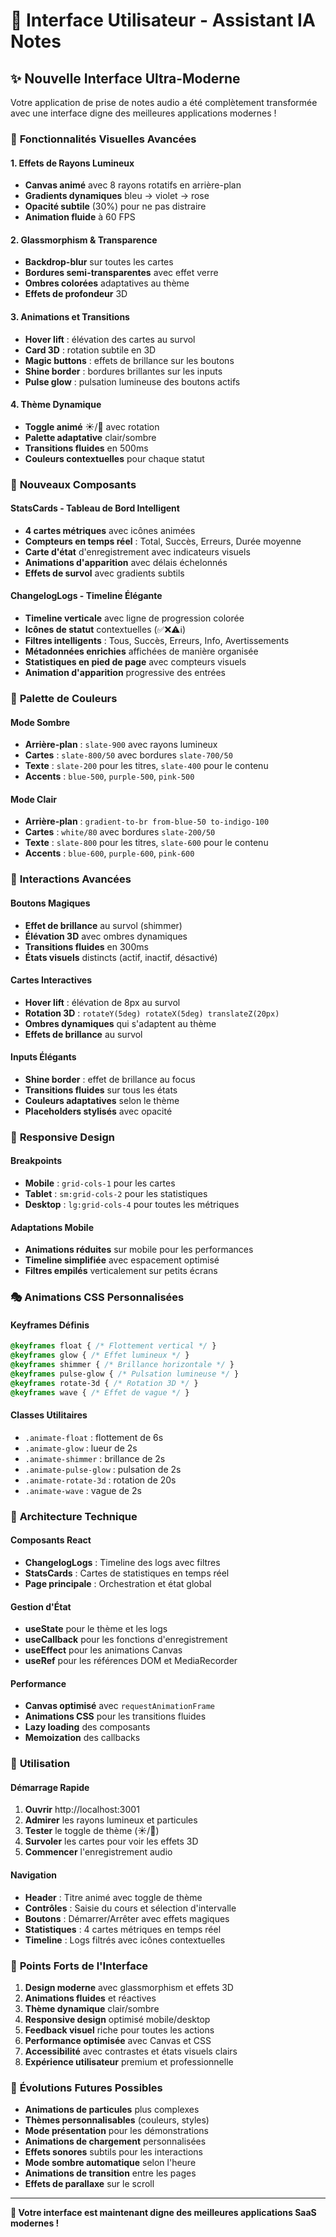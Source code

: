 # 🎨 Interface Utilisateur - Assistant IA Notes

## ✨ **Nouvelle Interface Ultra-Moderne**

Votre application de prise de notes audio a été complètement transformée avec une interface digne des meilleures applications modernes !

### 🌟 **Fonctionnalités Visuelles Avancées**

#### **1. Effets de Rayons Lumineux**
- **Canvas animé** avec 8 rayons rotatifs en arrière-plan
- **Gradients dynamiques** bleu → violet → rose
- **Opacité subtile** (30%) pour ne pas distraire
- **Animation fluide** à 60 FPS

#### **2. Glassmorphism & Transparence**
- **Backdrop-blur** sur toutes les cartes
- **Bordures semi-transparentes** avec effet verre
- **Ombres colorées** adaptatives au thème
- **Effets de profondeur** 3D

#### **3. Animations et Transitions**
- **Hover lift** : élévation des cartes au survol
- **Card 3D** : rotation subtile en 3D
- **Magic buttons** : effets de brillance sur les boutons
- **Shine border** : bordures brillantes sur les inputs
- **Pulse glow** : pulsation lumineuse des boutons actifs

#### **4. Thème Dynamique**
- **Toggle animé** ☀️/🌙 avec rotation
- **Palette adaptative** clair/sombre
- **Transitions fluides** en 500ms
- **Couleurs contextuelles** pour chaque statut

### 🎯 **Nouveaux Composants**

#### **StatsCards - Tableau de Bord Intelligent**
- **4 cartes métriques** avec icônes animées
- **Compteurs en temps réel** : Total, Succès, Erreurs, Durée moyenne
- **Carte d'état** d'enregistrement avec indicateurs visuels
- **Animations d'apparition** avec délais échelonnés
- **Effets de survol** avec gradients subtils

#### **ChangelogLogs - Timeline Élégante**
- **Timeline verticale** avec ligne de progression colorée
- **Icônes de statut** contextuelles (✅❌⚠️ℹ️)
- **Filtres intelligents** : Tous, Succès, Erreurs, Info, Avertissements
- **Métadonnées enrichies** affichées de manière organisée
- **Statistiques en pied de page** avec compteurs visuels
- **Animation d'apparition** progressive des entrées

### 🎨 **Palette de Couleurs**

#### **Mode Sombre**
- **Arrière-plan** : `slate-900` avec rayons lumineux
- **Cartes** : `slate-800/50` avec bordures `slate-700/50`
- **Texte** : `slate-200` pour les titres, `slate-400` pour le contenu
- **Accents** : `blue-500`, `purple-500`, `pink-500`

#### **Mode Clair**
- **Arrière-plan** : `gradient-to-br from-blue-50 to-indigo-100`
- **Cartes** : `white/80` avec bordures `slate-200/50`
- **Texte** : `slate-800` pour les titres, `slate-600` pour le contenu
- **Accents** : `blue-600`, `purple-600`, `pink-600`

### 🚀 **Interactions Avancées**

#### **Boutons Magiques**
- **Effet de brillance** au survol (shimmer)
- **Élévation 3D** avec ombres dynamiques
- **Transitions fluides** en 300ms
- **États visuels** distincts (actif, inactif, désactivé)

#### **Cartes Interactives**
- **Hover lift** : élévation de 8px au survol
- **Rotation 3D** : `rotateY(5deg) rotateX(5deg) translateZ(20px)`
- **Ombres dynamiques** qui s'adaptent au thème
- **Effets de brillance** au survol

#### **Inputs Élégants**
- **Shine border** : effet de brillance au focus
- **Transitions fluides** sur tous les états
- **Couleurs adaptatives** selon le thème
- **Placeholders stylisés** avec opacité

### 📱 **Responsive Design**

#### **Breakpoints**
- **Mobile** : `grid-cols-1` pour les cartes
- **Tablet** : `sm:grid-cols-2` pour les statistiques
- **Desktop** : `lg:grid-cols-4` pour toutes les métriques

#### **Adaptations Mobile**
- **Animations réduites** sur mobile pour les performances
- **Timeline simplifiée** avec espacement optimisé
- **Filtres empilés** verticalement sur petits écrans

### 🎭 **Animations CSS Personnalisées**

#### **Keyframes Définis**
```css
@keyframes float { /* Flottement vertical */ }
@keyframes glow { /* Effet lumineux */ }
@keyframes shimmer { /* Brillance horizontale */ }
@keyframes pulse-glow { /* Pulsation lumineuse */ }
@keyframes rotate-3d { /* Rotation 3D */ }
@keyframes wave { /* Effet de vague */ }
```

#### **Classes Utilitaires**
- `.animate-float` : flottement de 6s
- `.animate-glow` : lueur de 2s
- `.animate-shimmer` : brillance de 2s
- `.animate-pulse-glow` : pulsation de 2s
- `.animate-rotate-3d` : rotation de 20s
- `.animate-wave` : vague de 2s

### 🔧 **Architecture Technique**

#### **Composants React**
- **ChangelogLogs** : Timeline des logs avec filtres
- **StatsCards** : Cartes de statistiques en temps réel
- **Page principale** : Orchestration et état global

#### **Gestion d'État**
- **useState** pour le thème et les logs
- **useCallback** pour les fonctions d'enregistrement
- **useEffect** pour les animations Canvas
- **useRef** pour les références DOM et MediaRecorder

#### **Performance**
- **Canvas optimisé** avec `requestAnimationFrame`
- **Animations CSS** pour les transitions fluides
- **Lazy loading** des composants
- **Memoization** des callbacks

### 🎯 **Utilisation**

#### **Démarrage Rapide**
1. **Ouvrir** http://localhost:3001
2. **Admirer** les rayons lumineux et particules
3. **Tester** le toggle de thème (☀️/🌙)
4. **Survoler** les cartes pour voir les effets 3D
5. **Commencer** l'enregistrement audio

#### **Navigation**
- **Header** : Titre animé avec toggle de thème
- **Contrôles** : Saisie du cours et sélection d'intervalle
- **Boutons** : Démarrer/Arrêter avec effets magiques
- **Statistiques** : 4 cartes métriques en temps réel
- **Timeline** : Logs filtrés avec icônes contextuelles

### 🌟 **Points Forts de l'Interface**

1. **Design moderne** avec glassmorphism et effets 3D
2. **Animations fluides** et réactives
3. **Thème dynamique** clair/sombre
4. **Responsive design** optimisé mobile/desktop
5. **Feedback visuel** riche pour toutes les actions
6. **Performance optimisée** avec Canvas et CSS
7. **Accessibilité** avec contrastes et états visuels clairs
8. **Expérience utilisateur** premium et professionnelle

### 🚀 **Évolutions Futures Possibles**

- **Animations de particules** plus complexes
- **Thèmes personnalisables** (couleurs, styles)
- **Mode présentation** pour les démonstrations
- **Animations de chargement** personnalisées
- **Effets sonores** subtils pour les interactions
- **Mode sombre automatique** selon l'heure
- **Animations de transition** entre les pages
- **Effets de parallaxe** sur le scroll

---

**🎨 Votre interface est maintenant digne des meilleures applications SaaS modernes !**
